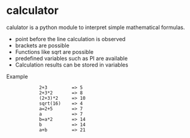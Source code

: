 # calculator
calulator is a python module to interpret simple mathematical formulas.
- point before the line calculation is observed
- brackets are possible
- Functions like sqrt are possible
- predefined variables such as PI are available
- Calculation results can be stored in variables

Example     
```
            2+3         => 5
            2+3*2       => 8
            (2+3)*2     => 10
            sqrt(16)    => 4
            a=2+5       => 7
            a           => 7
            b=a*2       => 14
            b           => 14
            a+b         => 21
